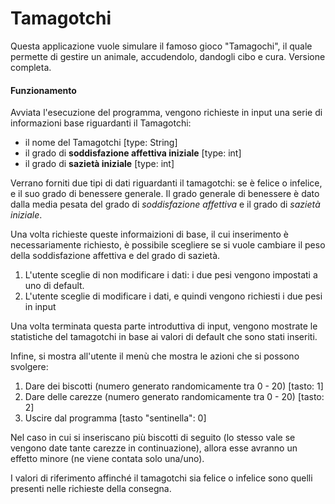 # Tamagotchi
Questa applicazione vuole simulare il famoso gioco "Tamagochi", il quale permette di gestire un animale, accudendolo, dandogli cibo e cura. Versione completa.
#### Funzionamento 
Avviata l'esecuzione del programma, vengono richieste in input una serie di informazioni base riguardanti il Tamagotchi:
* il nome del Tamagotchi [type: String]
* il grado di **soddisfazione affettiva iniziale** [type: int]
* il grado di **sazietà iniziale** [type: int]

Verrano forniti due tipi di dati riguardanti il tamagotchi: se è felice o infelice, e il suo grado di benessere generale. Il grado generale di benessere è dato dalla media pesata del grado di *soddisfazione affettiva* e il grado di *sazietà iniziale*. 

Una volta richieste queste informaizioni di base, il cui inserimento è necessariamente richiesto, è possibile scegliere se si vuole cambiare il peso della soddisfazione affettiva e del grado di sazietà. 
1. L'utente sceglie di non modificare i dati: i due pesi vengono impostati a uno di default. 
2. L'utente sceglie di modificare i dati, e quindi vengono richiesti i due pesi in input

Una volta terminata questa parte introduttiva di input, vengono mostrate le statistiche del tamagotchi in base ai valori di default che sono stati inseriti. 

Infine, si mostra all'utente il menù che mostra le azioni che si possono svolgere: 
1. Dare dei biscotti (numero generato randomicamente tra 0 - 20) [tasto: 1]
2. Dare delle carezze (numero generato randomicamente tra 0 - 20) [tasto: 2]
3. Uscire dal programma [tasto "sentinella": 0]

Nel caso in cui si inseriscano più biscotti di seguito (lo stesso vale se vengono date tante carezze in continuazione), allora esse avranno un effetto minore (ne viene contata solo una/uno). 

I valori di riferimento affinché il tamagotchi sia felice o infelice sono quelli presenti nelle richieste della consegna. 
